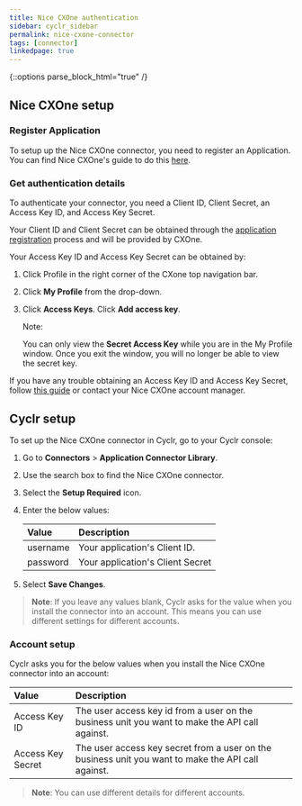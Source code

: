 ```yaml
---
title: Nice CXOne authentication
sidebar: cyclr_sidebar
permalink: nice-cxone-connector
tags: [connector]
linkedpage: true
---
```

{::options parse_block_html="true" /}
<section class="card">

## Nice CXOne setup

### Register Application

To setup up the Nice CXOne connector, you need to register an Application. You can find Nice CXOne's guide to do this [here](https://developer.niceincontact.com/Documentation/ApplicationRegistration).

### Get authentication details

To authenticate your connector, you need a Client ID, Client Secret, an Access Key ID, and Access Key Secret. 

Your Client ID and Client Secret can be obtained through the [application registration](https://developer.niceincontact.com/Documentation/ApplicationRegistration) process and will be provided by CXOne.

Your Access Key ID and Access Key Secret can be obtained by:

1. Click Profile in the right corner of the CXone top navigation bar.

2. Click **My Profile** from the drop-down.

3. Click **Access Keys**. Click **Add access key**.

   Note:

   You can only view the **Secret Access Key** while you are in the My Profile window. Once you exit the window, you will no longer be able to view the secret key.

If you have any trouble obtaining an Access Key ID and Access Key Secret, follow [this guide](https://help.nice-incontact.com/content/globalfeatures/myprofile/myprofile.htm) or contact your Nice CXOne account manager.

</section>

<section class="card">

## Cyclr setup

To set up the Nice CXOne connector in Cyclr, go to your Cyclr console:

1. Go to **Connectors** > **Application Connector Library**.

2. Use the search box to find the Nice CXOne connector.

3. Select the **Setup Required** icon.

4. Enter the below values:

   | **Value** | **Description**                  |
   | :-------- | :------------------------------- |
   | username  | Your application's Client ID.    |
   | password  | Your application's Client Secret |

5. Select **Save Changes**.

> **Note**: If you leave any values blank, Cyclr asks for the value when you install the connector into an account. This means you can use different settings for different accounts.

### Account setup

Cyclr asks you for the below values when you install the Nice CXOne connector into an account:

| **Value**         | **Description**                                              |
| :---------------- | :----------------------------------------------------------- |
| Access Key ID     | The user access key id from a user on the business unit you want to make the API call against. |
| Access Key Secret | The user access key secret from a user on the business unit you want to make the API call against. |

> **Note**: You can use different details for different accounts.

</section>